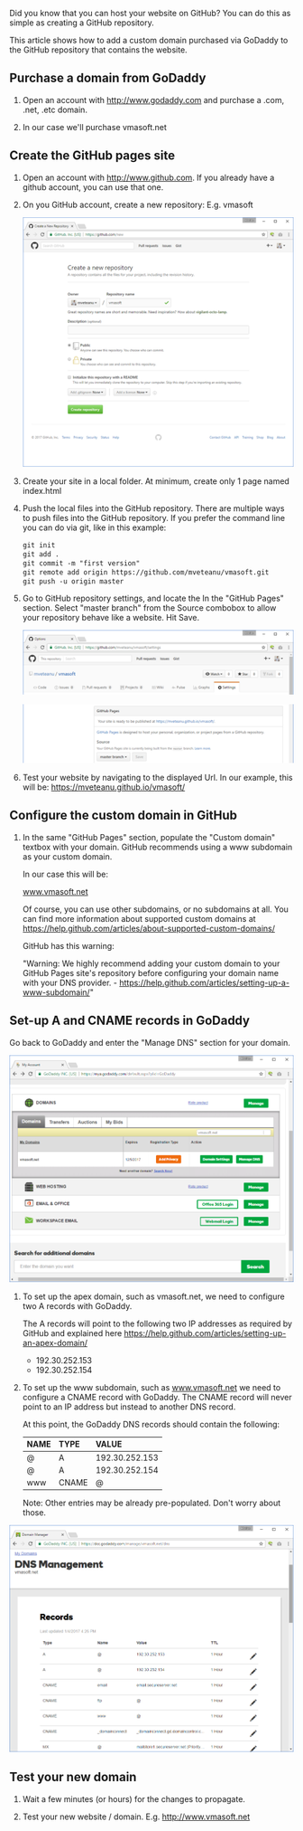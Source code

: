 Did you know that you can host your website on GitHub? You can do this as simple as creating a GitHub repository.

This article shows how to add a custom domain purchased via GoDaddy to the GitHub repository that contains the website.


Purchase a domain from GoDaddy
------------------------------

1. Open an account with http://www.godaddy.com and purchase a .com, .net, .etc domain.

2. In our case we'll purchase vmasoft.net


Create the GitHub pages site
----------------------------

1. Open an account with http://www.github.com. If you already have a github account, you can use that one.

2. On you GitHub account, create a new repository: E.g. vmasoft

   ![](/img/posts/godaddy_github_01.png)

3. Create your site in a local folder.
At minimum, create only 1 page named index.html

4. Push the local files into the GitHub repository.
There are multiple ways to push files into the GitHub repository.
If you prefer the command line you can do via git, like in this example:
   
   ```
   git init
   git add .
   git commit -m "first version"
   git remote add origin https://github.com/mveteanu/vmasoft.git
   git push -u origin master
   ```

5. Go to GitHub repository settings, and locate the In the "GitHub Pages" section.
Select "master branch" from the Source combobox to allow your repository behave like a website.
Hit Save.

   ![](/img/posts/godaddy_github_02.png)

   ![](/img/posts/godaddy_github_03.png)

6. Test your website by navigating to the displayed Url.
In our example, this will be: https://mveteanu.github.io/vmasoft/


Configure the custom domain in GitHub
-------------------------------------

1. In the same "GitHub Pages" section, populate the "Custom domain" textbox with your domain. GitHub recommends using a www subdomain as your custom domain.

   In our case this will be:

   www.vmasoft.net

   Of course, you can use other subdomains, or no subdomains at all.
   You can find more information about supported custom domains at 
   https://help.github.com/articles/about-supported-custom-domains/

   GitHub has this warning:

   "Warning: We highly recommend adding your custom domain to your GitHub Pages site's repository before configuring your domain name with your DNS provider. - https://help.github.com/articles/setting-up-a-www-subdomain/"


Set-up A and CNAME records in GoDaddy
-------------------------------------

Go back to GoDaddy and enter the "Manage DNS" section for your domain.

   ![](/img/posts/godaddy_github_04.png)

1. To set up the apex domain, such as vmasoft.net, we need to configure two A records with GoDaddy.

   The A records will point to the following two IP addresses as required by GitHub and explained here
   https://help.github.com/articles/setting-up-an-apex-domain/

   - 192.30.252.153
   - 192.30.252.154


2. To set up the www subdomain, such as www.vmasoft.net we need to configure a CNAME record with GoDaddy.
The CNAME record will never point to an IP address but instead to another DNS record.

   At this point, the GoDaddy DNS records should contain the following:

   |NAME  |   TYPE  |     VALUE          |
   |------|---------|--------------------|
   |@     |   A     |     192.30.252.153 |
   |@     |   A     |     192.30.252.154 |
   |www   |   CNAME |     @              |


   Note: Other entries may be already pre-populated. Don't worry about those.

![](/img/posts/godaddy_github_05.png)


Test your new domain
--------------------

1. Wait a few minutes (or hours) for the changes to propagate.

2. Test your new website / domain. E.g. http://www.vmasoft.net
